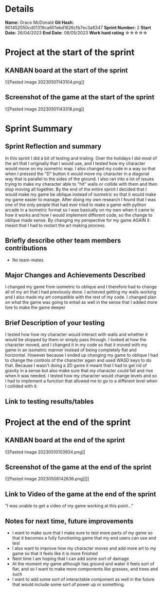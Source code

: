 # Details
**Name:**
Grace McDonald
**Git Hash:**
901452050cd01319ca601ebd1626cfb7ec3a8347
**Sprint Number:**
2
**Start Date:**
26/04/2023
**End Date:**
08/05/2023
**Work hard rating**
☆☆☆☆☆

# Project at the start of the sprint
## **KANBAN board at the start of the sprint**
![[Pasted image 20230501143104.png]]
## **Screenshot of the game at the start of the sprint**
![[Pasted image 20230501143318.png]]
# Sprint Summary
## **Sprint Reflection and summary**
In this sprint I did a bit of testing and trialing. Over the holidays I did most of the art that I originally that I would use, and I tested how my character would move on my isometric map. I also changed my code in a way so that when I pressed the "D" button it would move my character in a diagonal way that is parallel to the sides of the ground. I also ran into a lot of issues trying to make my character able to "hit" walls or collide with them and then stop moving all together. By the end of the entire sprint I decided that I would make my game be oblique instead of isometric so that it would make my game easier to manage. After doing my own research I found that I was one of the only people that had ever tried to make a game with python arcade in a isometric format so I was basically on my own when it came to how it works and how I would implement different code, so the change to oblique made sense. By changing my perspective for my game AGAIN it meant that I had to restart the art making process.
## **Briefly describe other team members contributions**
- No team-mates
## **Major Changes and Achievements Described**
I changed my game from isometric to oblique and I therefore had to change all of my art that I had previously done. I achieved getting my walls working and I also made my art compatible with the rest of my code.
I changed plan on what the game was going to entail as well in the sense that I added more lore to make the game deeper
## **Brief Description of your testing**
I tested how how my character would interact with walls and whether it would be stopped by them or simply pass through. 
I looked at how the character moved, and I changed it in my code so that it moved with my game in an isometric manner instead of being completely flat and horizontal. However because I ended up changing my game to oblique I had to change the controls of the character again and used WASD keys to do that.
Because I wasn't doing a 2D game it meant that I had to get rid of gravity in a sense but also make sure that my character could fall and rise when it was needed.
I tested how my character would change levels and so I had to implement a function that allowed me to go to a different level when I collided with it.
## **Link to testing results/tables**


# Project at the end of the sprint
## **KANBAN board at the end of the sprint**
![[Pasted image 20230510103934.png]]
## **Screenshot of the game at the end of the sprint**
![[Pasted image 20230508142636.png]]]]

## Link to **Video of the game at the end of the sprint**

"I was unable to get a video of my game working at this point..."

## **Notes for next time, future improvements**
- I want to make sure that I make sure to test more parts of my game so that it becomes a fully functioning game that my end users can use and test
- I also want to improve how my character moves and add more art to my game so that it feels like it is more finished
- Next time I am hoping that I can add some sort of damage
- At the moment my game although has ground and water it feels sort of flat, and so I want to make more components like grasses, and trees and such
- I want to add some sort of interactable component as well in the future that would include some sort of power up or something.